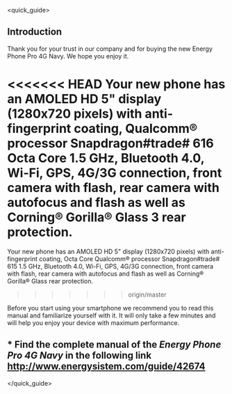 <quick_guide>
## Introduction

Thank you for your trust in our company and for buying the new Energy Phone Pro 4G Navy. We hope you enjoy it.

<<<<<<< HEAD
Your new phone has an AMOLED HD 5" display (1280x720 pixels) with anti-fingerprint coating, Qualcomm® processor Snapdragon#trade# 616 Octa Core 1.5 GHz, Bluetooth 4.0, Wi-Fi, GPS, 4G/3G connection, front camera with flash, rear camera with autofocus and flash as well as Corning® Gorilla® Glass 3 rear protection.
=======
Your new phone has an AMOLED HD 5" display (1280x720 pixels) with anti-fingerprint coating, Octa Core Qualcomm® processor Snapdragon#trade# 615 1.5 GHz, Bluetooth 4.0, Wi-Fi, GPS, 4G/3G connection, front camera with flash, rear camera with autofocus and flash as well as Corning® Gorilla® Glass rear protection.
>>>>>>> origin/master

Before you start using your smartphone we recommend you to read this manual and familiarize yourself with it.  It will only take a few minutes and will help you enjoy your device with maximum performance.

## <unique> * Find the complete manual of the *Energy Phone Pro 4G Navy* in the following link http://www.energysistem.com/guide/42674 </unique>

</quick_guide>

